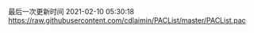 最后一次更新时间 2021-02-10 05:30:18
https://raw.githubusercontent.com/cdlaimin/PACList/master/PACList.pac

